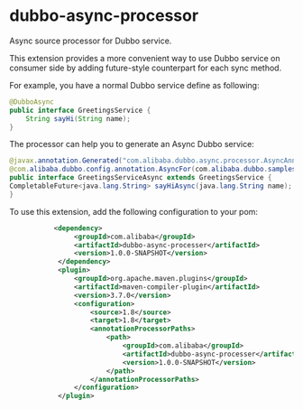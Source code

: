 # dubbo-async-processor
Async source processor for Dubbo service.

This extension provides a more convenient way to use Dubbo service on consumer side by adding future-style counterpart for each sync method.

For example, you have a normal Dubbo service define as following:
```java
@DubboAsync
public interface GreetingsService {
    String sayHi(String name);
}
```
The processor can help you to generate an Async Dubbo service:
```java
@javax.annotation.Generated("com.alibaba.dubbo.async.processor.AsyncAnnotationProcessor")
@com.alibaba.dubbo.config.annotation.AsyncFor(com.alibaba.dubbo.samples.api.GreetingsService.class)
public interface GreetingsServiceAsync extends GreetingsService {
CompletableFuture<java.lang.String> sayHiAsync(java.lang.String name);
}
```

To use this extension, add the following configuration to your pom:
```xml
           <dependency>
                <groupId>com.alibaba</groupId>
                <artifactId>dubbo-async-processer</artifactId>
                <version>1.0.0-SNAPSHOT</version>
            </dependency>
            <plugin>
                <groupId>org.apache.maven.plugins</groupId>
                <artifactId>maven-compiler-plugin</artifactId>
                <version>3.7.0</version>
                <configuration>
                    <source>1.8</source>
                    <target>1.8</target>
                    <annotationProcessorPaths>
                        <path>
                            <groupId>com.alibaba</groupId>
                            <artifactId>dubbo-async-processer</artifactId>
                            <version>1.0.0-SNAPSHOT</version>
                        </path>
                    </annotationProcessorPaths>
                </configuration>
            </plugin>
```

